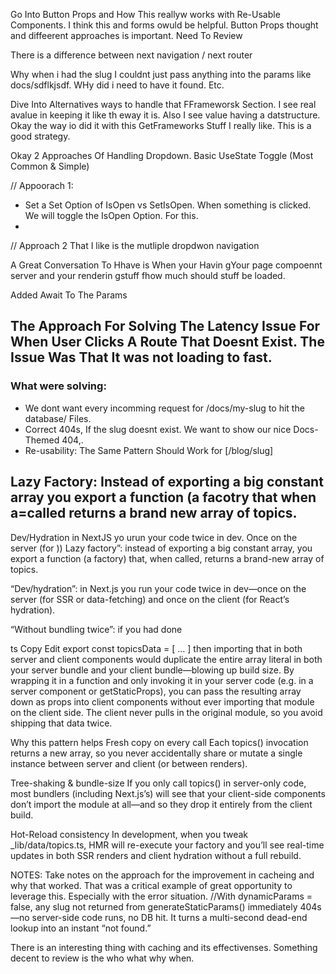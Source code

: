 Go Into Button Props and How This reallyw works with Re-Usable Components.
I think this and forms owuld be helpful. Button Props thought and diffeerent approaches is important. Need To Review

There is a difference between next navigation / next router

Why when i had the slug I couldnt just pass anything into the params like docs/sdflkjsdf. WHy did i need to have it found. Etc.

Dive Into Alternatives ways to handle that FFrameworsk Section. I see real avalue in keeping it like th eway it is. Also I see value having a datstructure.
Okay the way io did it with this GetFrameworks Stuff I really like. This is a good strategy.

Okay 2 Approaches Of Handling Dropdown.
Basic UseState Toggle (Most Common & Simple)

// Appoorach 1:

- Set a Set Option of IsOpen vs SetIsOpen. When something is clicked. We will toggle the IsOpen Option. For this.
-

// Approach 2 That I like is the mutliple dropdwon navigation

A Great Conversation To Hhave is When your Havin gYour page compoennt server and your renderin gstuff fhow much should stuff be loaded.

Added Await To The Params

## The Approach For Solving The Latency Issue For When User Clicks A Route That Doesnt Exist. The Issue Was That It was not loading to fast.

### What were solving:

- We dont want every incomming request for /docs/my-slug to hit the database/ Files.
- Correct 404s, If the slug doesnt exist. We want to show our nice Docs-Themed 404,.
- Re-usability: The Same Pattern Should Work for [/blog/slug]

## Lazy Factory: Instead of exporting a big constant array you export a function (a facotry that when a=called returns a brand new array of topics.

Dev/Hydration in NextJS yo urun your code twice in dev. Once on the server (for ))
Lazy factory”: instead of exporting a big constant array, you export a function (a factory) that, when called, returns a brand-new array of topics.

“Dev/hydration”: in Next.js you run your code twice in dev—once on the server (for SSR or data-fetching) and once on the client (for React’s hydration).

“Without bundling twice”: if you had done

ts
Copy
Edit
export const topicsData = [ … ]
then importing that in both server and client components would duplicate the entire array literal in both your server bundle and your client bundle—blowing up build size. By wrapping it in a function and only invoking it in your server code (e.g. in a server component or getStaticProps), you can pass the resulting array down as props into client components without ever importing that module on the client side. The client never pulls in the original module, so you avoid shipping that data twice.

Why this pattern helps
Fresh copy on every call
Each topics() invocation returns a new array, so you never accidentally share or mutate a single instance between server and client (or between renders).

Tree-shaking & bundle-size
If you only call topics() in server-only code, most bundlers (including Next.js’s) will see that your client-side components don’t import the module at all—and so they drop it entirely from the client build.

Hot-Reload consistency
In development, when you tweak \_lib/data/topics.ts, HMR will re-execute your factory and you’ll see real-time updates in both SSR renders and client hydration without a full rebuild.

NOTES: Take notes on the approach for the improvement in cacheing and why that worked. That was a critical example of great opportunity to leverage this. Especially with the error situation.
//With dynamicParams = false, any slug not returned from generateStaticParams() immediately 404s—no server-side code runs, no DB hit. It turns a multi-second dead-end lookup into an instant “not found.”

There is an interesting thing with caching and its effectivenses. Something decent to review is the who what why when.
